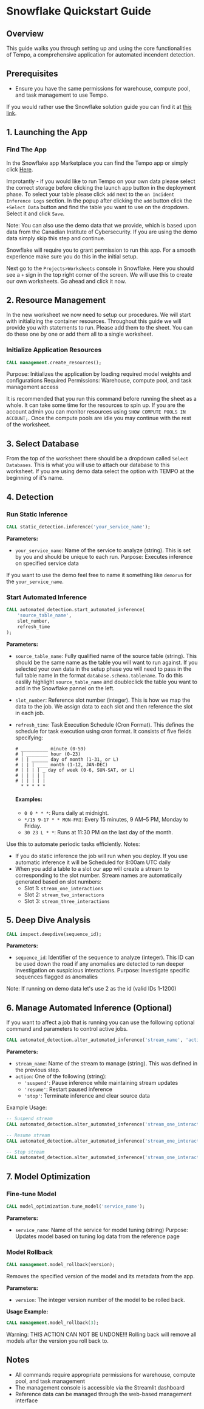 # Snowflake Quickstart Guide

## Overview
This guide walks you through setting up and using the core functionalities of Tempo, a comprehensive application for automated incendent detection.

## Prerequisites
- Ensure you have the same permissions for warehouse, compute pool, and task management to use Tempo.

If you would rather use the Snowflake solution guide you can find it at [this link](https://quickstarts.snowflake.com/guide/getting_started_with_tempo_and_snowflake/index.html#0). 

## 1. Launching the App

### Find The App
In the Snowflake app Marketplace you can find the Tempo app or simply click [Here](https://app.snowflake.com/marketplace/listing/GZTYZOYXHNX/deeptempo-cybersecurity-tempo-cybersecurity-incident-identification-via-deep-learning?search=tempo).  

Improtantly - if you would like to run Tempo on your own data please select the correct storage before clicking the launch app button in the deployment phase.
To select your table please click `add` next to the `on Incident Inference Logs` section. In the popup after clicking the `add` button click the `+Select Data` button and find the table you want to use on the dropdown.  Select it and click `Save`.

Note: You can also use the demo data that we provide, which is based upon data from the Canadian Institute of Cybersecurity.  If you are using the demo data simply skip this step and continue. 

Snowflake will require you to grant permission to run this app.  For a smooth experience make sure you do this in the initial setup.

Next go to the `Projects>Worksheets` console in Snowflake. Here you should see a `+` sign in the top right corner of the screen.  We will use this to create our own worksheets. Go ahead and click it now. 

## 2. Resource Management

In the new worksheet we now need to setup our procedures. We will start with initializing the container resources. Throughout this guide we will provide you with statements to run.  Please add them to the sheet. You can do these one by one or add them all to a single worksheet.

### Initialize Application Resources
```sql
CALL management.create_resources();
```
Purpose: Initializes the application by loading required model weights and configurations
Required Permissions: Warehouse, compute pool, and task management access

It is recommended that you run this command before running the sheet as a whole.  It can take some time for the resources to spin up.  If you are the account admin you can monitor resources using `SHOW COMPUTE POOLS IN ACCOUNT;`. Once the compute pools are idle you may continue with the rest of the worksheet.


## 3. Select Database

From the top of the worksheet there should be a dropdown called `Select Databases`.  This is what you will use to attach our database to this worksheet.  If you are using demo data select the option with TEMPO at the beginning of it's name.

## 4. Detection

### Run Static Inference
```sql
CALL static_detection.inference('your_service_name');
```
**Parameters:**
- `your_service_name`: Name of the service to analyze (string).  This is set by you and should be unique to each run.
Purpose: Executes inference on specified service data

If you want to use the demo feel free to name it something like `demorun` for the `your_service_name`.

### Start Automated Inference
```sql
CALL automated_detection.start_automated_inference(
    'source_table_name',
    slot_number,
    refresh_time
);
```
**Parameters:**
- `source_table_name`: Fully qualified name of the source table (string).  This should be the same name as the table you will want to run against.  If you selected your own data in the setup phase you will need to pass in the full table name in the format `database.schema.tablename`.  To do this easlily highlight `source_table_name` and doubleclick the table you want to add in the Snowflake pannel on the left. 
- `slot_number`: Reference slot number (integer). This is how we map the data to the job. We assign data to each slot and then reference the slot in each job.
- `refresh_time`: Task Execution Schedule (Cron Format). This defines the schedule for task execution using cron format. It consists of five fields specifying: 

    ```
    # __________ minute (0-59)
    # | ________ hour (0-23)
    # | | ______ day of month (1-31, or L)
    # | | | ____ month (1-12, JAN-DEC)
    # | | | | _ day of week (0-6, SUN-SAT, or L)
    # | | | | |
    # | | | | |
      * * * * *
    ```
    
    #### Examples:
    - `0 0 * * *`: Runs daily at midnight.  
    - `*/15 9-17 * * MON-FRI`: Every 15 minutes, 9 AM–5 PM, Monday to Friday.  
    - `30 23 L * *`: Runs at 11:30 PM on the last day of the month.  

Use this to automate periodic tasks efficiently.
Notes:
- If you do static inference the job will run when you deploy.  If you use automatic inference it will be Scheduled for 8:00am UTC daily
- When you add a table to a slot our app will create a stream to corresponding to the slot number. Stream names are automatically generated based on slot numbers:
  - Slot 1: `stream_one_interactions`
  - Slot 2: `stream_two_interactions`
  - Slot 3: `stream_three_interactions`

## 5. Deep Dive Analysis
```sql
CALL inspect.deepdive(sequence_id);
```
**Parameters:**
- `sequence_id`: Identifier of the sequence to analyze (integer). This ID can be used down the road if any anomalies are detected to run deeper investigation on suspicious interactions. 
Purpose: Investigate specific sequences flagged as anomalies

Note: If running on demo data let's use 2 as the id (valid IDs 1-1200)

## 6. Manage Automated Inference (Optional)

If you want to affect a job that is running you can use the following optional command and parameters to control active jobs. 

```sql
CALL automated_detection.alter_automated_inference('stream_name', 'action');
```
**Parameters:**
- `stream_name`: Name of the stream to manage (string). This was defined in the previous step.
- `action`: One of the following (string):
  - `'suspend'`: Pause inference while maintaining stream updates
  - `'resume'`: Restart paused inference
  - `'stop'`: Terminate inference and clear source data

Example Usage:
```sql
-- Suspend stream
CALL automated_detection.alter_automated_inference('stream_one_interactions', 'suspend');

-- Resume stream
CALL automated_detection.alter_automated_inference('stream_one_interactions', 'resume');

-- Stop stream
CALL automated_detection.alter_automated_inference('stream_one_interactions', 'stop');
```

## 7. Model Optimization

### Fine-tune Model
```sql
CALL model_optimization.tune_model('service_name');
```
**Parameters:**
- `service_name`: Name of the service for model tuning (string)
Purpose: Updates model based on tuning log data from the reference page

### Model Rollback
```sql
CALL management.model_rollback(version);
```
Removes the specified version of the model and its metadata from the app.

**Parameters:**  
- `version`: The integer version number of the model to be rolled back.

**Usage Example:**  
```sql
CALL management.model_rollback(3);
```

Warning: THIS ACTION CAN NOT BE UNDONE!!!  Rolling back will remove all models after the version you roll back to. 

## Notes
- All commands require appropriate permissions for warehouse, compute pool, and task management
- The management console is accessible via the Streamlit dashboard
- Reference data can be managed through the web-based management interface
